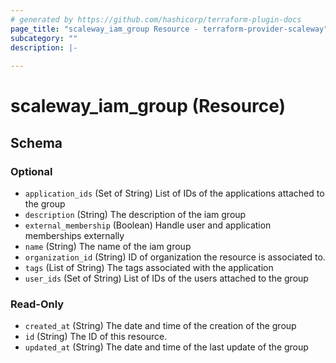 ```yaml
---
# generated by https://github.com/hashicorp/terraform-plugin-docs
page_title: "scaleway_iam_group Resource - terraform-provider-scaleway"
subcategory: ""
description: |-
  
---
```


# scaleway_iam_group (Resource)





<!-- schema generated by tfplugindocs -->
## Schema

### Optional

- `application_ids` (Set of String) List of IDs of the applications attached to the group
- `description` (String) The description of the iam group
- `external_membership` (Boolean) Handle user and application memberships externally
- `name` (String) The name of the iam group
- `organization_id` (String) ID of organization the resource is associated to.
- `tags` (List of String) The tags associated with the application
- `user_ids` (Set of String) List of IDs of the users attached to the group

### Read-Only

- `created_at` (String) The date and time of the creation of the group
- `id` (String) The ID of this resource.
- `updated_at` (String) The date and time of the last update of the group
